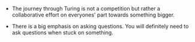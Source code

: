 
- The journey through Turing is not a competition but rather a collaborative effort on everyones' part towards something bigger.

- There is a big emphasis on asking questions. You will definitely need to ask questions when stuck on something.

